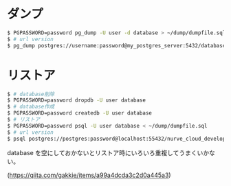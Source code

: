 # ダンプ
``` bash
$ PGPASSWORD=password pg_dump -U user -d database > ~/dump/dumpfile.sql
$ # url version
$ pg_dump postgres://username:password@my_postgres_server:5432/databasename > ~/dump/dumpfile.sql
```

# リストア
``` bash
$ # database削除
$ PGPASSWORD=password dropdb -U user database
$ # database作成
$ PGPASSWORD=password createdb -U user database
$ # リストア
$ PGPASSWORD=password psql -U user database < ~/dump/dumpfile.sql
$ # url version
$ psql postgres://postgres:password@localhost:55432/nurve_cloud_development < ~/dump/dumpfile.sql
```
database を空にしておかないとリストア時にいろいろ重複してうまくいかない。

(https://qiita.com/gakkie/items/a99a4dcda3c2d0a445a3)
